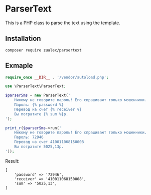 # ParserText

This is a PHP class to parse the text using the template.

## Installation

```
composer require zualex/parsertext
```

## Exmaple

```php
require_once __DIR__ . '/vendor/autoload.php';

use \ParserText\ParserText;

$parserSms = new ParserText('
    Никому не говорите пароль! Его спрашивают только мошенники.
    Пароль: {% password %}
    Перевод на счет {% receiver %}
    Вы потратите {% sum %}р.
');

print_r($parserSms->run('
    Никому не говорите пароль! Его спрашивают только мошенники.
    Пароль: 72946
    Перевод на счет 410011068150008
    Вы потратите 5025,13р.
'));
```

Result:
```
[
    'password' => '72946',
    'receiver' => '410011068150008',
    'sum' => '5025,13',
]
```
